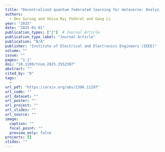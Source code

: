 ```yaml
---
title: "Decentralized quantum federated learning for metaverse: Analysis, design and implementation"
authors:
  - Dev Gurung and Shiva Raj Pokhrel and Gang Li
year: "2025"
date: "2025-01-01"
publication_types: ["2"]  # Journal Article
publication_type_label: "Journal Article"
publication: "N/A"
publisher: "Institute of Electrical and Electronics Engineers (IEEE)"
volume: ""
issue: ""
pages: "1-1"
doi: "10.1109/tnsm.2025.3552307"
abstract: ""
cited_by: "8"
tags:
  - 
url_pdf: "https://arxiv.org/abs/2306.11297"
url_code: ""
url_dataset: ""
url_poster: ""
url_project: ""
url_slides: ""
url_source: ""
image:
  caption: ""
  focal_point: ""
  preview_only: false
projects: []
slides: ""
---
```

